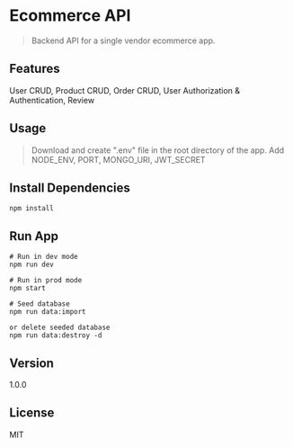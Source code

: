 # Ecommerce API
> Backend API for a single vendor ecommerce app.

## Features
User CRUD, Product CRUD, Order CRUD, User Authorization & Authentication, Review

## Usage

> Download and create ".env" file in the root directory of the app.
> Add NODE_ENV, PORT, MONGO_URI, JWT_SECRET

## Install Dependencies

```
npm install
```

## Run App
```
# Run in dev mode
npm run dev

# Run in prod mode
npm start

# Seed database
npm run data:import

or delete seeded database
npm run data:destroy -d
```


## Version
1.0.0

## License
MIT

